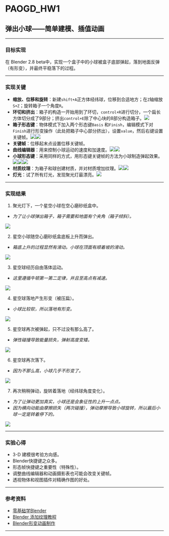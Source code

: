 #  PAOGD_HW1

## 弹出小球——简单建模、插值动画

---

### 目标实现

在 Blender 2.8 beta中，实现一个盒子中的小球被盒子底部弹起，落到地面反弹（有形变），并最终平稳落下的过程。

---

### 实现关键

- **缩放、位移和旋转**：新建`shift+A`正方体经纬球，位移到合适地方；在`Z`轴缩放`S+Z`；旋转箱子一个角度`R`。
- **环切和挤出**：箱子的构造一开始用到了环切，`control+R`进行切分，一个扁长方体切分成了9部分；挤出`control+E`除了中心块的8部分构造箱子。![](https://ws3.sinaimg.cn/large/006tKfTcgy1g18lzyg23uj31bc0u00yp.jpg)
- **箱子形态键**：物体模式下加入两个形态键`Basis` 和`Finish`，编辑模式下对`Finish`进行形变操作（此处把箱子中心部分挤出），设置`value`，然后右键设置关键帧。![](https://ws2.sinaimg.cn/large/006tKfTcgy1g18m49j39cj31e10u0h32.jpg)![](https://ws2.sinaimg.cn/large/006tKfTcgy1g18m645hu4j31d80u0dym.jpg)
- **关键帧**：位移起末点设置位移关键帧。
- **曲线编辑器**：用来控制小球运动的速度和加速度。![](https://ws4.sinaimg.cn/large/006tKfTcgy1g18mafc6lwj31d80u0h6s.jpg)![](https://ws4.sinaimg.cn/large/006tKfTcgy1g18mcwa9pvj31d80u0tts.jpg)
- **小球形态键**：采用同样的方式，用形态键关键帧的方法为小球制造弹起效果。![](https://ws3.sinaimg.cn/large/006tKfTcgy1g18mjg9zwxj31d80u07pa.jpg)![](https://ws3.sinaimg.cn/large/006tKfTcgy1g18mlnksc3j31d80u01dr.jpg)![](https://ws3.sinaimg.cn/large/006tKfTcgy1g18mol5aqsj31d80u04jf.jpg)
- **材质纹理**：为箱子和球创建材质，并对材质增加纹理。![](https://ws1.sinaimg.cn/large/006tKfTcgy1g18mu5cev0j31d80u0e0k.jpg)![](https://ws3.sinaimg.cn/large/006tKfTcgy1g18mvluxzij31d80u0nck.jpg)
- **灯光**：试了所有灯光，发现聚光灯最漂亮。![](https://ws1.sinaimg.cn/large/006tKfTcgy1g18mx2x3iyj31d80u0qhe.jpg)



---

### 实现结果

1. 聚光灯下，一个星空小球在空心磨砂纸盒中。

- *为了让小球弹出箱子，箱子需要和地面有个夹角（箱子倾斜）。*

![](https://ws4.sinaimg.cn/large/006tKfTcgy1g18l2nowwqj31d50u0jug.jpg)

2. 星空小球随空心磨砂纸盒底板上升而弹出。

- *箱底上升的过程显然有滑动。小球在顶面有顺着坡的滑动。*

![](https://ws2.sinaimg.cn/large/006tKfTcgy1g18l3nryq8j31d70u0whg.jpg)

3. 星空球经历自由落体运动。

- *这里遵循牛顿第一第二定律，并且至高点有减速。*

![](https://ws3.sinaimg.cn/large/006tKfTcgy1g18l6dshyfj31d30u0tbs.jpg)

4. 星空球落地产生形变（被压扁）。

- *小球比较软，所以落地有形变。*

![](https://ws1.sinaimg.cn/large/006tKfTcgy1g18l7q57y7j31cs0u0dj4.jpg)

5. 星空球再次被弹起，只不过没有那么高了。

- *弹性碰撞导致能量损失，弹射高度变矮。*

![](https://ws3.sinaimg.cn/large/006tKfTcgy1g18l8jmm0pj31cy0u041q.jpg)

6. 星空球再次落下。

- *因为不那么高，小球几乎不形变了。*

![](https://ws4.sinaimg.cn/large/006tKfTcgy1g18l9mzmh7j31dd0u041l.jpg)

7. 再次稍稍弹动，旋转着落地（经纬球角度变化）。

- *为了让弹动更加真实，小球还是会象征性的上升一点点。*
- *因为横向动能由摩擦损失（两次碰撞），弹动摩擦导致小球旋转，所以最后小球一定是转着停下的。*

![](https://ws4.sinaimg.cn/large/006tKfTcgy1g18ljp9cghj31dd0u0tbv.jpg)

---

### 实验心得

- 3-D 建模很考验方向感。
- Blender快捷键之众多。
- 形态帧快捷键之重要性（特殊性）。
- 调整曲线编辑器和动画摄影表也可能会改变关键帧。
- 透视物体和视图插件对精确作图的好处。

---

### 参考资料

- [零基础学Blender](https://www.bilibili.com/video/av24292767/?p=21)
- [Blender 添加纹理教程](https://jingyan.baidu.com/article/6766299798fc9554d41b8475.html)
- [Blender形变动画制作](https://jingyan.baidu.com/article/b2c186c82a5652c46ef6ff02.html)

---